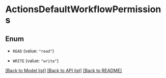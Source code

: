 # ActionsDefaultWorkflowPermissions

## Enum


* `READ` (value: `"read"`)

* `WRITE` (value: `"write"`)


[[Back to Model list]](../README.md#documentation-for-models) [[Back to API list]](../README.md#documentation-for-api-endpoints) [[Back to README]](../README.md)


